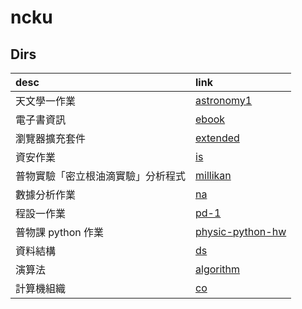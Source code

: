 # ncku

## Dirs
| desc                               | link                                   |
| :---                               | :---                                   |
| 天文學一作業                       | [astronomy1](./astronomy1)             |
| 電子書資訊                         | [ebook](./ebook)                       |
| 瀏覽器擴充套件                     | [extended](./extended)                 |
| 資安作業                           | [is](./is)                             |
| 普物實驗「密立根油滴實驗」分析程式 | [millikan](./millikan)                 |
| 數據分析作業                       | [na](./na)                             |
| 程設一作業                         | [pd-1](./pd-1)                         |
| 普物課 python 作業                 | [physic-python-hw](./physic-python-hw) |
| 資料結構                           | [ds](./ds/)                            |
| 演算法                             | [algorithm](./algorithm/)              |
| 計算機組織                         | [co](./co/)                            |
